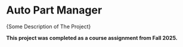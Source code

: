 # Auto Part Manager

{Some Description of The Project}

**This project was completed as a course assignment from Fall 2025.**
